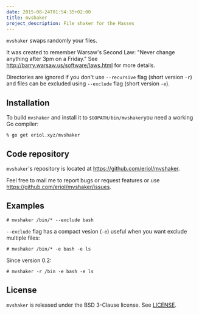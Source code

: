 ```yaml
---
date: 2015-08-24T01:54:35+02:00
title: mvshaker
project_description: File shaker for the Masses
---
```



`mvshaker` swaps randomly your files.

<script type="text/javascript" src="https://asciinema.org/a/9gf89grw31j8z8jvymoyfqvhl.js" id="asciicast-9gf89grw31j8z8jvymoyfqvhl" async></script>

It was created to remember Warsaw's Second Law: "Never change anything after
3pm on a Friday."
See http://barry.warsaw.us/software/laws.html for more details.

Directories are ignored if you don't use `--recursive` flag (short version `-r`)
and files can be excluded using `--exclude` flag (short version `-e`).

## Installation ##

To build `mvshaker` and install it to `$GOPATH/bin/mvshaker`you need a working
Go compiler:

    % go get eriol.xyz/mvshaker

## Code repository ##

`mvshaker`'s repository is located at https://github.com/eriol/mvshaker.

Feel free to mail me to report bugs or request features or use
https://github.com/eriol/mvshaker/issues.

## Examples ##

    # mvshaker /bin/* --exclude bash

`--exclude` flag has a compact vesion (`-e`) useful when you want exclude
multiple files:

    # mvshaker /bin/* -e bash -e ls

Since version 0.2:

    # mvshaker -r /bin -e bash -e ls

## License ##

`mvshaker` is released under the BSD 3-Clause license. See
[LICENSE](https://github.com/eriol/mvshaker/blob/master/LICENSE).
